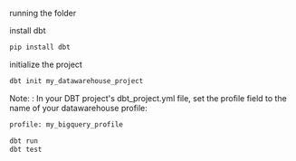 running the folder

install dbt
```bash
pip install dbt

```

initialize the project
```bash
dbt init my_datawarehouse_project
```
Note: : In your DBT project's dbt_project.yml file, set the profile field to the name of your datawarehouse profile:
```bash
profile: my_bigquery_profile
```


```bash
dbt run
dbt test
```
